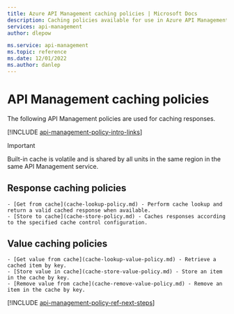 ```yaml
---
title: Azure API Management caching policies | Microsoft Docs
description: Caching policies available for use in Azure API Management. 
services: api-management
author: dlepow

ms.service: api-management
ms.topic: reference
ms.date: 12/01/2022
ms.author: danlep
---
```


# API Management caching policies

The following API Management policies are used for caching responses. 

[!INCLUDE [api-management-policy-intro-links](../../includes/api-management-policy-intro-links.md)]


> [!IMPORTANT]
> Built-in cache is volatile and is shared by all units in the same region in the same API Management service.

## Response caching policies
    - [Get from cache](cache-lookup-policy.md) - Perform cache lookup and return a valid cached response when available.
    - [Store to cache](cache-store-policy.md) - Caches responses according to the specified cache control configuration.

## Value caching policies
    - [Get value from cache](cache-lookup-value-policy.md) - Retrieve a cached item by key.
    - [Store value in cache](cache-store-value-policy.md) - Store an item in the cache by key.
    - [Remove value from cache](cache-remove-value-policy.md) - Remove an item in the cache by key.

[!INCLUDE [api-management-policy-ref-next-steps](../../includes/api-management-policy-ref-next-steps.md)]
